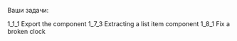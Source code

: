 Ваши задачи:

1_1_1 Export the component
1_7_3 Extracting a list item component
1_8_1 Fix a broken clock